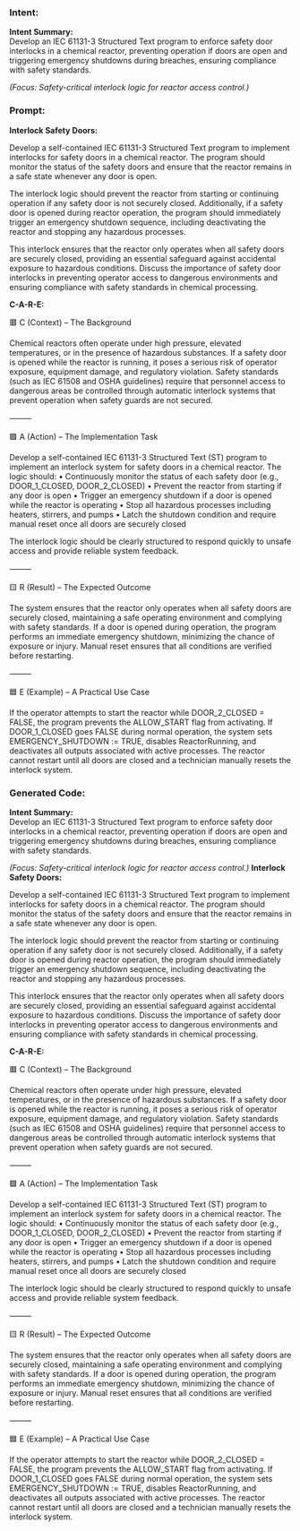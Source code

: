 ### Intent:
**Intent Summary:**  
Develop an IEC 61131-3 Structured Text program to enforce safety door interlocks in a chemical reactor, preventing operation if doors are open and triggering emergency shutdowns during breaches, ensuring compliance with safety standards.  

*(Focus: Safety-critical interlock logic for reactor access control.)*

### Prompt:
**Interlock Safety Doors:**

Develop a self-contained IEC 61131-3 Structured Text program to implement interlocks for safety doors in a chemical reactor. The program should monitor the status of the safety doors and ensure that the reactor remains in a safe state whenever any door is open.

The interlock logic should prevent the reactor from starting or continuing operation if any safety door is not securely closed. Additionally, if a safety door is opened during reactor operation, the program should immediately trigger an emergency shutdown sequence, including deactivating the reactor and stopping any hazardous processes.

This interlock ensures that the reactor only operates when all safety doors are securely closed, providing an essential safeguard against accidental exposure to hazardous conditions. Discuss the importance of safety door interlocks in preventing operator access to dangerous environments and ensuring compliance with safety standards in chemical processing.

**C-A-R-E:**

🟥 C (Context) – The Background

Chemical reactors often operate under high pressure, elevated temperatures, or in the presence of hazardous substances. If a safety door is opened while the reactor is running, it poses a serious risk of operator exposure, equipment damage, and regulatory violation. Safety standards (such as IEC 61508 and OSHA guidelines) require that personnel access to dangerous areas be controlled through automatic interlock systems that prevent operation when safety guards are not secured.

⸻

🟩 A (Action) – The Implementation Task

Develop a self-contained IEC 61131-3 Structured Text (ST) program to implement an interlock system for safety doors in a chemical reactor. The logic should:
	•	Continuously monitor the status of each safety door (e.g., DOOR_1_CLOSED, DOOR_2_CLOSED)
	•	Prevent the reactor from starting if any door is open
	•	Trigger an emergency shutdown if a door is opened while the reactor is operating
	•	Stop all hazardous processes including heaters, stirrers, and pumps
	•	Latch the shutdown condition and require manual reset once all doors are securely closed

The interlock logic should be clearly structured to respond quickly to unsafe access and provide reliable system feedback.

⸻

🟨 R (Result) – The Expected Outcome

The system ensures that the reactor only operates when all safety doors are securely closed, maintaining a safe operating environment and complying with safety standards. If a door is opened during operation, the program performs an immediate emergency shutdown, minimizing the chance of exposure or injury. Manual reset ensures that all conditions are verified before restarting.

⸻

🟦 E (Example) – A Practical Use Case

If the operator attempts to start the reactor while DOOR_2_CLOSED = FALSE, the program prevents the ALLOW_START flag from activating. If DOOR_1_CLOSED goes FALSE during normal operation, the system sets EMERGENCY_SHUTDOWN := TRUE, disables ReactorRunning, and deactivates all outputs associated with active processes. The reactor cannot restart until all doors are closed and a technician manually resets the interlock system.

### Generated Code:
**Intent Summary:**  
Develop an IEC 61131-3 Structured Text program to enforce safety door interlocks in a chemical reactor, preventing operation if doors are open and triggering emergency shutdowns during breaches, ensuring compliance with safety standards.  

*(Focus: Safety-critical interlock logic for reactor access control.)*
**Interlock Safety Doors:**

Develop a self-contained IEC 61131-3 Structured Text program to implement interlocks for safety doors in a chemical reactor. The program should monitor the status of the safety doors and ensure that the reactor remains in a safe state whenever any door is open.

The interlock logic should prevent the reactor from starting or continuing operation if any safety door is not securely closed. Additionally, if a safety door is opened during reactor operation, the program should immediately trigger an emergency shutdown sequence, including deactivating the reactor and stopping any hazardous processes.

This interlock ensures that the reactor only operates when all safety doors are securely closed, providing an essential safeguard against accidental exposure to hazardous conditions. Discuss the importance of safety door interlocks in preventing operator access to dangerous environments and ensuring compliance with safety standards in chemical processing.

**C-A-R-E:**

🟥 C (Context) – The Background

Chemical reactors often operate under high pressure, elevated temperatures, or in the presence of hazardous substances. If a safety door is opened while the reactor is running, it poses a serious risk of operator exposure, equipment damage, and regulatory violation. Safety standards (such as IEC 61508 and OSHA guidelines) require that personnel access to dangerous areas be controlled through automatic interlock systems that prevent operation when safety guards are not secured.

⸻

🟩 A (Action) – The Implementation Task

Develop a self-contained IEC 61131-3 Structured Text (ST) program to implement an interlock system for safety doors in a chemical reactor. The logic should:
	•	Continuously monitor the status of each safety door (e.g., DOOR_1_CLOSED, DOOR_2_CLOSED)
	•	Prevent the reactor from starting if any door is open
	•	Trigger an emergency shutdown if a door is opened while the reactor is operating
	•	Stop all hazardous processes including heaters, stirrers, and pumps
	•	Latch the shutdown condition and require manual reset once all doors are securely closed

The interlock logic should be clearly structured to respond quickly to unsafe access and provide reliable system feedback.

⸻

🟨 R (Result) – The Expected Outcome

The system ensures that the reactor only operates when all safety doors are securely closed, maintaining a safe operating environment and complying with safety standards. If a door is opened during operation, the program performs an immediate emergency shutdown, minimizing the chance of exposure or injury. Manual reset ensures that all conditions are verified before restarting.

⸻

🟦 E (Example) – A Practical Use Case

If the operator attempts to start the reactor while DOOR_2_CLOSED = FALSE, the program prevents the ALLOW_START flag from activating. If DOOR_1_CLOSED goes FALSE during normal operation, the system sets EMERGENCY_SHUTDOWN := TRUE, disables ReactorRunning, and deactivates all outputs associated with active processes. The reactor cannot restart until all doors are closed and a technician manually resets the interlock system.
